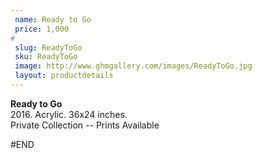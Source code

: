```yaml
---
 name: Ready to Go
 price: 1,000
#
 slug: ReadyToGo
 sku: ReadyToGo
 image: http://www.ghmgallery.com/images/ReadyToGo.jpg
 layout: productdetails
---
```

<strong>Ready to Go</strong><br />
 2016. Acrylic. 36x24 inches.<br />
 Private Collection -- Prints Available<br />
 
 
 
 
#END